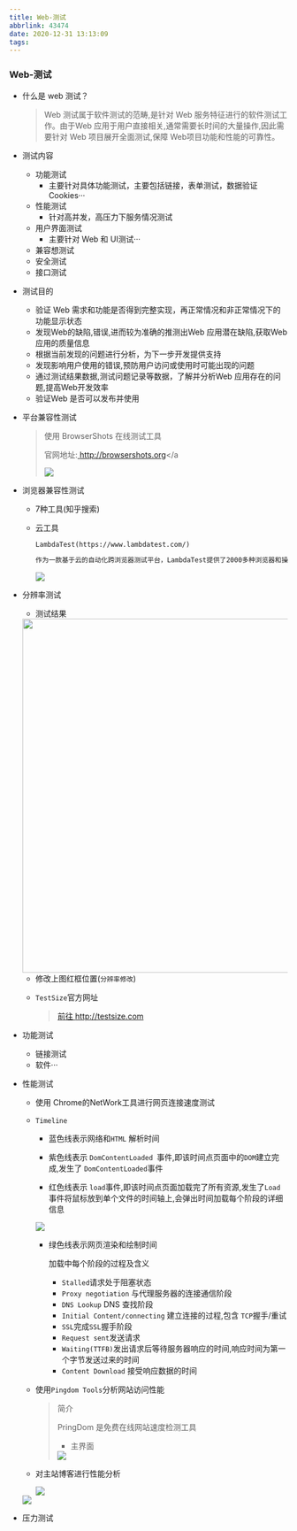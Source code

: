 ```yaml
---
title: Web-测试
abbrlink: 43474
date: 2020-12-31 13:13:09
tags:
---
```


###  Web-测试
+ 什么是 web 测试？

  > Web 测试属于软件测试的范畴,是针对 Web 服务特征进行的软件测试工作。由于Web 应用于用户直接相关,通常需要长时间的大量操作,因此需要针对 Web 项目展开全面测试,保障 Web项目功能和性能的可靠性。

+ 测试内容
  + 功能测试
    - 主要针对具体功能测试，主要包括链接，表单测试，数据验证Cookies···
  + 性能测试
    - 针对高并发，高压力下服务情况测试
  + 用户界面测试
    - 主要针对 Web 和 UI测试···
  + 兼容想测试
  + 安全测试
  + 接口测试
+ 测试目的
  - 验证 Web 需求和功能是否得到完整实现，再正常情况和非正常情况下的功能显示状态
  - 发现Web的缺陷,错误,进而较为准确的推测出Web 应用潜在缺陷,获取Web 应用的质量信息
  - 根据当前发现的问题进行分析，为下一步开发提供支持
  - 发现影响用户使用的错误,预防用户访问或使用时可能出现的问题
  - 通过测试结果数据,测试问题记录等数据，了解并分析Web 应用存在的问题,提高Web开发效率
  - 验证Web 是否可以发布并使用

+ 平台兼容性测试

  > 使用 BrowserShots 在线测试工具
  >
  > 
  >
  > 官网地址:<a href=" http://browsershots.org">  http://browsershots.org</a </a>
  >
  > <img src="https://gitee.com/wang_hong_bin/pic-go-photos/raw/master/20201231133021.png">

+ 浏览器兼容性测试

  - 7种工具(知乎搜索)

  - 云工具

    ```html
    LambdaTest(https://www.lambdatest.com/)
    
    作为一款基于云的自动化跨浏览器测试平台，LambdaTest提供了2000多种浏览器和操作系统的组合，以方便您测试自己的Web应用程序。它可以让您在基于云的selenium grid上执行自动化的selenium脚本，并针对网页进行各种实时的交互式测试。LambdaTest能够提供自动化测试、实时测试、响应式测试、屏幕截图测试、以及可视化测试。如果您在测试Web应用或网站时遇到任何技术问题，LambdaTest都能提供24x7的全天候支持。可以说，它是最为常见的跨浏览器测试工具之一。
    
    ```

    <img src="https://gitee.com/wang_hong_bin/pic-go-photos/raw/master/20201231133810.png">

+ 分辨率测试

  - 测试结果

  <img src="https://gitee.com/wang_hong_bin/pic-go-photos/raw/master/20201231134331.png"  width="640">

  - 修改上图红框位置(`分辨率修改`)

  + `TestSize`官方网址

    > <a href="http://testsize.com">前往 http://testsize.com</a>

+ 功能测试
  - 链接测试
  - 软件···

+ 性能测试

  - 使用 Chrome的NetWork工具进行网页连接速度测试

  + `Timeline`

    - 蓝色线表示网络和`HTML` 解析时间

    - 紫色线表示 `DomContentLoaded `事件,即该时间点页面中的`DOM`建立完成,发生了 `DomContentLoaded`事件

    - 红色线表示 `load`事件,即该时间点页面加载完了所有资源,发生了`Load`事件将鼠标放到单个文件的时间轴上,会弹出时间加载每个阶段的详细信息

    <img src="https://gitee.com/wang_hong_bin/pic-go-photos/raw/master/20201231140124.png">

    + 绿色线表示网页渲染和绘制时间

      加载中每个阶段的过程及含义

      - `Stalled`请求处于阻塞状态
      - `Proxy negotiation` 与代理服务器的连接通信阶段
      - `DNS Lookup` DNS 查找阶段
      - `Initial Content/connecting` 建立连接的过程,包含 `TCP`握手/重试
      - `SSL`完成`SSL`握手阶段
      - `Request sent`发送请求
      - `Waiting(TTFB)`发出请求后等待服务器响应的时间,响应时间为第一个字节发送过来的时间
      - `Content Download` 接受响应数据的时间

  + 使用`Pingdom Tools`分析网站访问性能

    > 简介
    >
    > PringDom 是免费在线网站速度检测工具
    >
    > + 主界面
    >
    > <img src="https://gitee.com/wang_hong_bin/pic-go-photos/raw/master/pinfdom.png">

  + 对主站博客进行性能分析

    <img src="https://gitee.com/wang_hong_bin/pic-go-photos/raw/master/20201231141347.png">

  <img src="https://gitee.com/wang_hong_bin/pic-go-photos/raw/master/20201231141557.png">

+ 压力测试

  